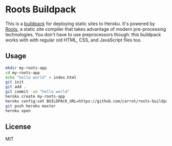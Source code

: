 # Roots Buildpack

This is a [buildpack](https://devcenter.heroku.com/articles/buildpacks) for deploying static sites to Heroku. It's powered by [Roots](http://roots.cx/), a static site compiler that takes advantage of modern pre-processing technologies. You don't have to use preprocessors though: this buildpack works with with regular old HTML, CSS, and JavaScript files too.

## Usage

```sh
mkdir my-roots-app
cd my-roots-app
echo "hello world" > index.html
git init
git add .
git commit -am "hello world"
heroku create my-roots-app
heroku config:set BUILDPACK_URL=https://github.com/carrot/roots-buildpack.git
git push heroku master
heroku open
```

## License

MIT
